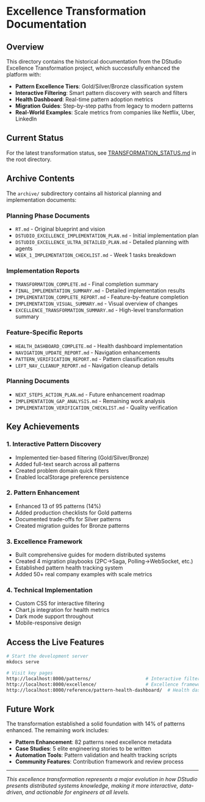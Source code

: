 # Excellence Transformation Documentation

## Overview

This directory contains the historical documentation from the DStudio Excellence Transformation project, which successfully enhanced the platform with:

- **Pattern Excellence Tiers**: Gold/Silver/Bronze classification system
- **Interactive Filtering**: Smart pattern discovery with search and filters
- **Health Dashboard**: Real-time pattern adoption metrics
- **Migration Guides**: Step-by-step paths from legacy to modern patterns
- **Real-World Examples**: Scale metrics from companies like Netflix, Uber, LinkedIn

## Current Status

For the latest transformation status, see [TRANSFORMATION_STATUS.md](/TRANSFORMATION_STATUS.md) in the root directory.

## Archive Contents

The `archive/` subdirectory contains all historical planning and implementation documents:

### Planning Phase Documents
- `RT.md` - Original blueprint and vision
- `DSTUDIO_EXCELLENCE_IMPLEMENTATION_PLAN.md` - Initial implementation plan
- `DSTUDIO_EXCELLENCE_ULTRA_DETAILED_PLAN.md` - Detailed planning with agents
- `WEEK_1_IMPLEMENTATION_CHECKLIST.md` - Week 1 tasks breakdown

### Implementation Reports
- `TRANSFORMATION_COMPLETE.md` - Final completion summary
- `FINAL_IMPLEMENTATION_SUMMARY.md` - Detailed implementation results
- `IMPLEMENTATION_COMPLETE_REPORT.md` - Feature-by-feature completion
- `IMPLEMENTATION_VISUAL_SUMMARY.md` - Visual overview of changes
- `EXCELLENCE_TRANSFORMATION_SUMMARY.md` - High-level transformation summary

### Feature-Specific Reports
- `HEALTH_DASHBOARD_COMPLETE.md` - Health dashboard implementation
- `NAVIGATION_UPDATE_REPORT.md` - Navigation enhancements
- `PATTERN_VERIFICATION_REPORT.md` - Pattern classification results
- `LEFT_NAV_CLEANUP_REPORT.md` - Navigation cleanup details

### Planning Documents
- `NEXT_STEPS_ACTION_PLAN.md` - Future enhancement roadmap
- `IMPLEMENTATION_GAP_ANALYSIS.md` - Remaining work analysis
- `IMPLEMENTATION_VERIFICATION_CHECKLIST.md` - Quality verification

## Key Achievements

### 1. Interactive Pattern Discovery
- Implemented tier-based filtering (Gold/Silver/Bronze)
- Added full-text search across all patterns
- Created problem domain quick filters
- Enabled localStorage preference persistence

### 2. Pattern Enhancement
- Enhanced 13 of 95 patterns (14%)
- Added production checklists for Gold patterns
- Documented trade-offs for Silver patterns
- Created migration guides for Bronze patterns

### 3. Excellence Framework
- Built comprehensive guides for modern distributed systems
- Created 4 migration playbooks (2PC→Saga, Polling→WebSocket, etc.)
- Established pattern health tracking system
- Added 50+ real company examples with scale metrics

### 4. Technical Implementation
- Custom CSS for interactive filtering
- Chart.js integration for health metrics
- Dark mode support throughout
- Mobile-responsive design

## Access the Live Features

```bash
# Start the development server
mkdocs serve

# Visit key pages
http://localhost:8000/patterns/                    # Interactive filtering
http://localhost:8000/excellence/                  # Excellence framework
http://localhost:8000/reference/pattern-health-dashboard/  # Health dashboard
```

## Future Work

The transformation established a solid foundation with 14% of patterns enhanced. The remaining work includes:

- **Pattern Enhancement**: 82 patterns need excellence metadata
- **Case Studies**: 5 elite engineering stories to be written
- **Automation Tools**: Pattern validation and health tracking scripts
- **Community Features**: Contribution framework and review process

---

*This excellence transformation represents a major evolution in how DStudio presents distributed systems knowledge, making it more interactive, data-driven, and actionable for engineers at all levels.*